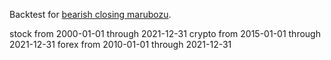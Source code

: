Backtest for [bearish closing marubozu](https://analyzingalpha.com/bearish-closing-marubozu-candlestick-pattern).

stock from 2000-01-01 through 2021-12-31
crypto from 2015-01-01 through 2021-12-31
forex from 2010-01-01 through 2021-12-31